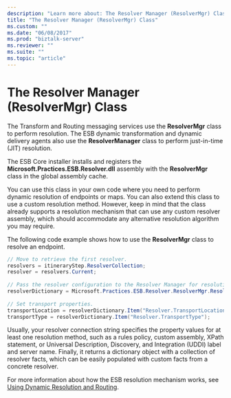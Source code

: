 ```yaml
---
description: "Learn more about: The Resolver Manager (ResolverMgr) Class"
title: "The Resolver Manager (ResolverMgr) Class"
ms.custom: ""
ms.date: "06/08/2017"
ms.prod: "biztalk-server"
ms.reviewer: ""
ms.suite: ""
ms.topic: "article"
---
```

# The Resolver Manager (ResolverMgr) Class
The Transform and Routing messaging services use the **ResolverMgr** class to perform resolution. The ESB dynamic transformation and dynamic delivery agents also use the **ResolverManager** class to perform just-in-time (JIT) resolution.  
  
 The ESB Core installer installs and registers the **Microsoft.Practices.ESB.Resolver.dll** assembly with the **ResolverMgr** class in the global assembly cache.  
  
 You can use this class in your own code where you need to perform dynamic resolution of endpoints or maps. You can also extend this class to use a custom resolution method. However, keep in mind that the class already supports a resolution mechanism that can use any custom resolver assembly, which should accommodate any alternative resolution algorithm you may require.  
  
 The following code example shows how to use the **ResolverMgr** class to resolve an endpoint.  
  
```csharp  
// Move to retrieve the first resolver.  
resolvers = itineraryStep.ResolverCollection;  
resolver = resolvers.Current;  
  
// Pass the resolver configuration to the Resolver Manager for resolution.  
resolverDictionary = Microsoft.Practices.ESB.Resolver.ResolverMgr.Resolve(InboundMessage, resolver);  
  
// Set transport properties.  
transportLocation = resolverDictionary.Item("Resolver.TransportLocation");  
transportType = resolverDictionary.Item("Resolver.TransportType");  
```  
  
 Usually, your resolver connection string specifies the property values for at least one resolution method, such as a rules policy, custom assembly, XPath statement, or Universal Description, Discovery, and Integration (UDDI) label and server name. Finally, it returns a dictionary object with a collection of resolver facts, which can be easily populated with custom facts from a concrete resolver.  
  
 For more information about how the ESB resolution mechanism works, see [Using Dynamic Resolution and Routing](../esb-toolkit/using-dynamic-resolution-and-routing.md).
